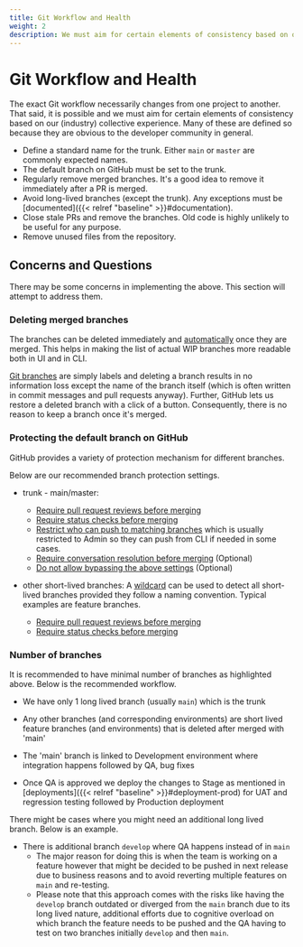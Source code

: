 ```yaml
---
title: Git Workflow and Health
weight: 2
description: We must aim for certain elements of consistency based on our (industry) collective experience. Many of these are defined so because they are obvious to the developer community in general.
---
```


# Git Workflow and Health

The exact Git workflow necessarily changes from one project to another. That said, it is possible and we must aim for certain elements of consistency based on our (industry) collective experience. Many of these are defined so because they are obvious to the developer community in general.

* Define a standard name for the trunk. Either `main` or `master` are commonly expected names.
* The default branch on GitHub must be set to the trunk.
* Regularly remove merged branches. It's a good idea to remove it immediately after a PR is merged.
* Avoid long-lived branches (except the trunk). Any exceptions must be [documented]({{< relref "baseline" >}}#documentation).
* Close stale PRs and remove the branches. Old code is highly unlikely to be useful for any purpose.
* Remove unused files from the repository.

## Concerns and Questions

There may be some concerns in implementing the above. This section will attempt to address them.

### Deleting merged branches

The branches can be deleted immediately and [automatically](https://docs.github.com/en/repositories/configuring-branches-and-merges-in-your-repository/configuring-pull-request-merges/managing-the-automatic-deletion-of-branches) once they are merged. This helps in making the list of actual WIP branches more readable both in UI and in CLI.

[Git branches](https://git-scm.com/book/en/v2/Git-Branching-Branches-in-a-Nutshell) are simply labels and deleting a branch results in no information loss except the name of the branch itself (which is often written in commit messages and pull requests anyway). Further, GitHub lets us restore a deleted branch with a click of a button. Consequently, there is no reason to keep a branch once it's merged.

### Protecting the default branch on GitHub

GitHub provides a variety of protection mechanism for different branches.

Below are our recommended branch protection settings.

* trunk - main/master:
  * [Require pull request reviews before merging](https://docs.github.com/en/repositories/configuring-branches-and-merges-in-your-repository/managing-protected-branches/about-protected-branches#require-pull-request-reviews-before-merging)
  * [Require status checks before merging](https://docs.github.com/en/repositories/configuring-branches-and-merges-in-your-repository/managing-protected-branches/about-protected-branches#require-status-checks-before-merging)
  * [Restrict who can push to matching branches](https://docs.github.com/en/repositories/configuring-branches-and-merges-in-your-repository/managing-protected-branches/about-protected-branches#restrict-who-can-push-to-matching-branches) which is usually restricted to Admin so they can push from CLI if needed in some cases.
  * [Require conversation resolution before merging](https://docs.github.com/en/repositories/configuring-branches-and-merges-in-your-repository/managing-protected-branches/about-protected-branches#require-conversation-resolution-before-merging) (Optional)
  * [Do not allow bypassing the above settings](https://docs.github.com/en/repositories/configuring-branches-and-merges-in-your-repository/managing-protected-branches/about-protected-branches#do-not-allow-bypassing-the-above-settings) (Optional)

* other short-lived branches: A [wildcard](https://docs.github.com/en/repositories/configuring-branches-and-merges-in-your-repository/managing-protected-branches/managing-a-branch-protection-rule#about-branch-protection-rules) can be used to detect all short-lived branches provided they follow a naming convention. Typical examples are feature branches.
  * [Require pull request reviews before merging](https://docs.github.com/en/repositories/configuring-branches-and-merges-in-your-repository/managing-protected-branches/about-protected-branches#require-pull-request-reviews-before-merging)
  * [Require status checks before merging](https://docs.github.com/en/repositories/configuring-branches-and-merges-in-your-repository/managing-protected-branches/about-protected-branches#require-status-checks-before-merging)

### Number of branches

It is recommended to have minimal number of branches as highlighted above. Below is the recommended workflow.

* We have only 1 long lived branch (usually `main`) which is the trunk

* Any other branches (and corresponding environments) are short lived feature branches (and environments) that is deleted after merged with 'main'

* The 'main' branch is linked to Development environment where integration happens followed by QA, bug fixes

* Once QA is approved we deploy the changes to Stage as mentioned in [deployments]({{< relref "baseline" >}}#deployment-prod) for UAT and regression testing followed by Production deployment

There might be cases where you might need an additional long lived branch. Below is an example.

* There is additional branch `develop` where QA happens instead of in `main`
  * The major reason for doing this is when the team is working on a feature however that might be decided to be pushed in next release due to business reasons and to avoid reverting multiple features on `main` and re-testing.
  * Please note that this approach comes with the risks like having the `develop` branch outdated or diverged from the `main` branch due to its long lived nature, additional efforts due to cognitive overload on which branch the feature needs to be pushed and the QA having to test on two branches initially `develop` and then `main`.
